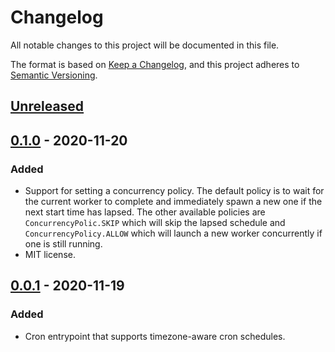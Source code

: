 # Changelog
All notable changes to this project will be documented in this file.

The format is based on [Keep a Changelog](https://keepachangelog.com/en/1.0.0/),
and this project adheres to [Semantic Versioning](https://semver.org/spec/v2.0.0.html).

## [Unreleased]

## [0.1.0] - 2020-11-20
### Added
- Support for setting a concurrency policy. The default policy is to wait for
the current worker to complete and immediately spawn a new one if the next start
time has lapsed. The other available policies are ``ConcurrencyPolic.SKIP`` which
will skip the lapsed schedule and ``ConcurrencyPolicy.ALLOW`` which will launch
a new worker concurrently if one is still running.
- MIT license.

## [0.0.1] - 2020-11-19
### Added
- Cron entrypoint that supports timezone-aware cron schedules.

[Unreleased]: https://github.com/bradshjg/nameko-cron/compare/0.1.0...HEAD
[0.1.0]: https://github.com/bradshjg/nameko-cron/compare/0.0.1...0.1.0
[0.0.1]: https://github.com/bradshjg/nameko-cron/releases/tag/0.0.1
